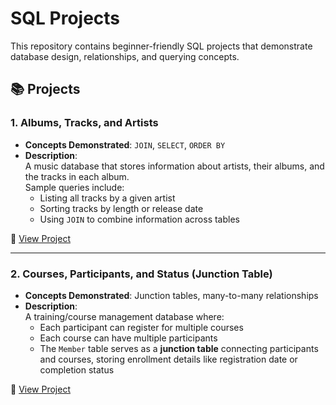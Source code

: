 # SQL Projects

This repository contains beginner-friendly SQL projects that demonstrate database design, relationships, and querying concepts.

## 📚 Projects

### 1. Albums, Tracks, and Artists
- **Concepts Demonstrated**: `JOIN`, `SELECT`, `ORDER BY`
- **Description**:  
  A music database that stores information about artists, their albums, and the tracks in each album.  
  Sample queries include:
  - Listing all tracks by a given artist
  - Sorting tracks by length or release date
  - Using `JOIN` to combine information across tables

📂 [View Project](https://github.com/Darkmatter126ms/Introduction-to-SQL/blob/main/Music.sql)

---

### 2. Courses, Participants, and Status (Junction Table)
- **Concepts Demonstrated**: Junction tables, many-to-many relationships
- **Description**:  
  A training/course management database where:
  - Each participant can register for multiple courses
  - Each course can have multiple participants
  - The `Member` table serves as a **junction table** connecting participants and courses, storing enrollment details like registration date or completion status
 
📂 [View Project](https://github.com/Darkmatter126ms/Introduction-to-SQL/blob/main/Course%20Management.json)
